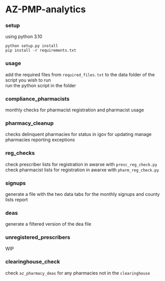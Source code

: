 # AZ-PMP-analytics
  
### setup
using python 3.10  
```
python setup.py install
pip install -r requirements.txt
```
### usage
add the required files from `required_files.txt` to the data folder of the script you wish to run  
run the python script in the folder
  
### compliance_pharmacists
monthly checks for pharmacist registration and pharmacist usage  
  
### pharmacy_cleanup
checks delinquent pharmacies for status in igov for updating manage pharmacies reporting exceptions  
  
### reg_checks
check prescriber lists for registration in awarxe with ``presc_reg_check.py``  
check pharmacist lists for registration in awarxe with ``pharm_reg_check.py``  

### signups
generate a file with the two data tabs for the monthly signups and county lists report  

### deas
generate a filtered version of the dea file  

### unregistered_prescribers
WIP  

### clearinghouse_check
check ``az_pharmacy_deas`` for any pharmacies not in the ``clearinghouse``
